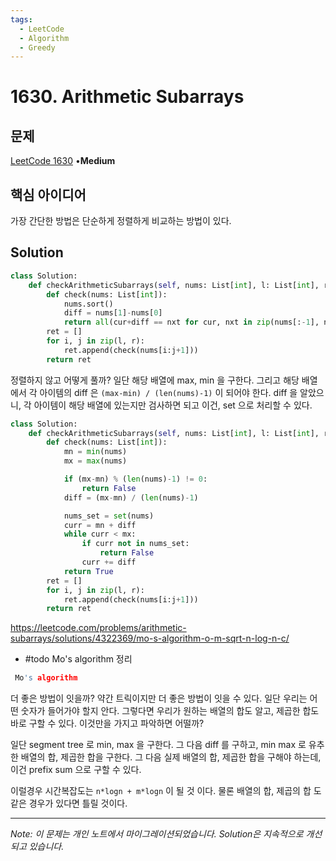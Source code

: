 ```yaml
---
tags:
  - LeetCode
  - Algorithm
  - Greedy
---
```


# 1630. Arithmetic Subarrays

## 문제

[LeetCode 1630](https://leetcode.com/problems/arithmetic-subarrays/?envType=list&envId=xfgt7zgc) •**Medium**

## 핵심 아이디어

가장 간단한 방법은 단순하게 정렬하게 비교하는 방법이 있다.

## Solution

```python
class Solution:
    def checkArithmeticSubarrays(self, nums: List[int], l: List[int], r: List[int]) -> List[bool]:
        def check(nums: List[int]):
            nums.sort()
            diff = nums[1]-nums[0]
            return all(cur+diff == nxt for cur, nxt in zip(nums[:-1], nums[1:]))
        ret = []
        for i, j in zip(l, r):
            ret.append(check(nums[i:j+1]))
        return ret
```

정렬하지 않고 어떻게 풀까?
일단 해당 배열에 max, min 을 구한다.
그리고 해당 배열에서 각 아이템의 diff 은 `(max-min) / (len(nums)-1)` 이 되어야 한다.
diff 을 알았으니, 각 아이템이 해당 배열에 있는지만 검사하면 되고 이건, set 으로 처리할 수 있다.

```python
class Solution:
    def checkArithmeticSubarrays(self, nums: List[int], l: List[int], r: List[int]) -> List[bool]:
        def check(nums: List[int]):
            mn = min(nums)
            mx = max(nums)

            if (mx-mn) % (len(nums)-1) != 0:
                return False
            diff = (mx-mn) / (len(nums)-1)

            nums_set = set(nums)
            curr = mn + diff
            while curr < mx:
                if curr not in nums_set:
                    return False
                curr += diff
            return True
        ret = []
        for i, j in zip(l, r):
            ret.append(check(nums[i:j+1]))
        return ret
```

<https://leetcode.com/problems/arithmetic-subarrays/solutions/4322369/mo-s-algorithm-o-m-sqrt-n-log-n-c/>

- #todo Mo's algorithm 정리

```cpp
 Mo's algorithm
```

더 좋은 방법이 잇을까? 약간 트릭이지만 더 좋은 방법이 잇을 수 있다.
일단 우리는 어떤 숫자가 들어가야 할지 안다.
그렇다면 우리가 원하는 배열의 합도 알고, 제곱한 합도 바로 구할 수 있다.
이것만을 가지고 파악하면 어떨까?

일단 segment tree 로 min, max 을 구한다.
그 다음 diff 를 구하고, min max 로 유추한 배열의 합, 제곱한 합을 구한다.
그 다음 실제 배열의 합, 제곱한 합을 구해야 하는데, 이건 prefix sum 으로 구할 수 있다.

이럴경우 시간복잡도는 `n*logn + m*logn` 이 될 것 이다.
물론 배열의 합, 제곱의 합 도 같은 경우가 있다면 틀릴 것이다.

---

*Note: 이 문제는 개인 노트에서 마이그레이션되었습니다. Solution은 지속적으로 개선되고 있습니다.*
